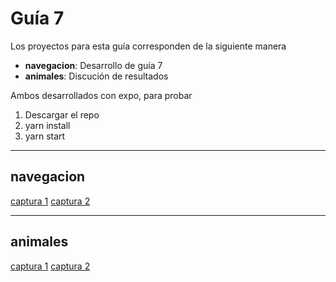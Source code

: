 # Guía 7

Los proyectos para esta guía corresponden de la siguiente manera
- **navegacion**: Desarrollo de guía 7
- **animales**:   Discución de resultados

Ambos desarrollados con expo, para probar

1. Descargar el repo
2. yarn install
3. yarn start

---

## navegacion

[captura 1](./_capturas/desa1.png)
[captura 2](./_capturas/desa2.png)

---
## animales

[captura 1](./_capturas/discu1.png)
[captura 2](./_capturas/discu2.png)